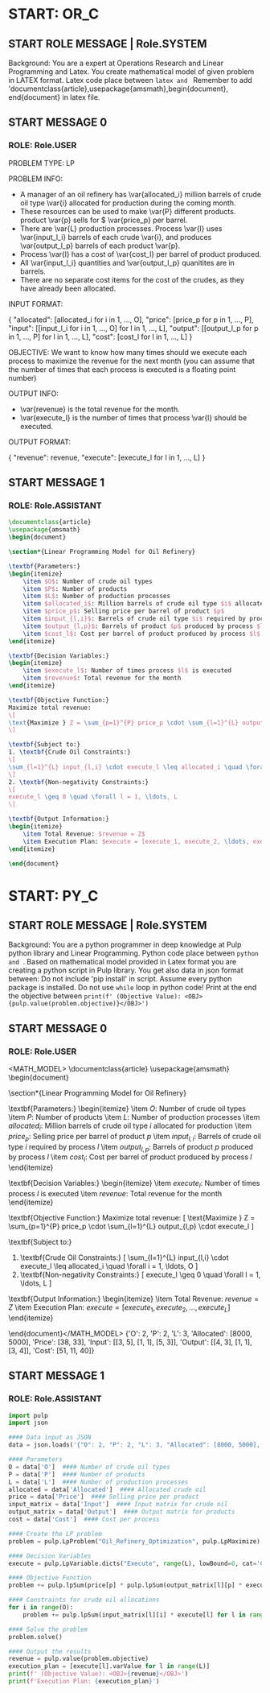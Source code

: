# START: OR_C 
## START ROLE MESSAGE | Role.SYSTEM 
Background: You are a expert at Operations Research and Linear Programming and Latex. You create mathematical model of given problem in LATEX format. Latex code place between ```latex and ``` Remember to add 'documentclass{article},usepackage{amsmath},begin{document}, end{document} in latex file. 
## START MESSAGE 0 
### ROLE: Role.USER
<DESCRIPTION>
PROBLEM TYPE: LP

PROBLEM INFO: 

- A manager of an oil refinery has \var{allocated_i} million barrels of crude oil type \var{i} allocated for production during the coming month. 
- These resources can be used to make \var{P} different products. product \var{p} sells for $ \var{price_p} per barrel.
- There are \var{L} production processes. Process \var{l} uses \var{input_l_i} barrels of each crude \var{i}, and produces \var{output_l_p} barrels of each product \var{p}. 
- Process \var{l} has a cost of \var{cost_l} per barrel of product produced.
- All \var{input_l_i} quantities and \var{output_l_p} quanitites are in barrels. 
- There are no separate cost items for the cost of the crudes, as they have already been allocated.

INPUT FORMAT: 

{
    "allocated": [allocated_i for i in 1, ..., O],
    "price": [price_p for p in 1, ..., P],
    "input": [[input_l_i for i in 1, ..., O] for l in 1, ..., L],
    "output": [[output_l_p for p in 1, ..., P] for l in 1, ..., L],
    "cost": [cost_l for l in 1, ..., L]
}

OBJECTIVE: We want to know how many times should we execute each process to maximize the revenue for the next month (you can assume that the number of times that each process is executed is a floating point number)

OUTPUT INFO:

- \var{revenue} is the total revenue for the month.
- \var{execute_l} is the number of times that process \var{l} should be executed.

OUTPUT FORMAT:

{
    "revenue": revenue,
    "execute": [execute_l for l in 1, ..., L]
}

</DESCRIPTION>


## START MESSAGE 1 
### ROLE: Role.ASSISTANT
```latex
\documentclass{article}
\usepackage{amsmath}
\begin{document}

\section*{Linear Programming Model for Oil Refinery}

\textbf{Parameters:}
\begin{itemize}
    \item $O$: Number of crude oil types
    \item $P$: Number of products
    \item $L$: Number of production processes
    \item $allocated_i$: Million barrels of crude oil type $i$ allocated for production
    \item $price_p$: Selling price per barrel of product $p$
    \item $input_{l,i}$: Barrels of crude oil type $i$ required by process $l$
    \item $output_{l,p}$: Barrels of product $p$ produced by process $l$
    \item $cost_l$: Cost per barrel of product produced by process $l$
\end{itemize}

\textbf{Decision Variables:}
\begin{itemize}
    \item $execute_l$: Number of times process $l$ is executed
    \item $revenue$: Total revenue for the month
\end{itemize}

\textbf{Objective Function:}
Maximize total revenue:
\[
\text{Maximize } Z = \sum_{p=1}^{P} price_p \cdot \sum_{l=1}^{L} output_{l,p} \cdot execute_l
\]

\textbf{Subject to:}
1. \textbf{Crude Oil Constraints:}
\[
\sum_{l=1}^{L} input_{l,i} \cdot execute_l \leq allocated_i \quad \forall i = 1, \ldots, O
\]
2. \textbf{Non-negativity Constraints:}
\[
execute_l \geq 0 \quad \forall l = 1, \ldots, L
\]

\textbf{Output Information:}
\begin{itemize}
    \item Total Revenue: $revenue = Z$
    \item Execution Plan: $execute = [execute_1, execute_2, \ldots, execute_L]$
\end{itemize}

\end{document}
```

# START: PY_C 
## START ROLE MESSAGE | Role.SYSTEM 
Background: You are a python programmer in deep knowledge at Pulp python library and Linear Programming. Python code place between ```python and ```. Based on mathematical model provided in Latex format you are creating a python script in Pulp library. You get also data in json format between: <DATA></DATA> Do not include 'pip install' in script. Assume every python package is installed. Do not use `while` loop in python code! Print at the end the objective between <OBJ></OBJ> `print(f' (Objective Value): <OBJ>{pulp.value(problem.objective)}</OBJ>')` 
## START MESSAGE 0 
### ROLE: Role.USER
<MATH_MODEL>
\documentclass{article}
\usepackage{amsmath}
\begin{document}

\section*{Linear Programming Model for Oil Refinery}

\textbf{Parameters:}
\begin{itemize}
    \item $O$: Number of crude oil types
    \item $P$: Number of products
    \item $L$: Number of production processes
    \item $allocated_i$: Million barrels of crude oil type $i$ allocated for production
    \item $price_p$: Selling price per barrel of product $p$
    \item $input_{l,i}$: Barrels of crude oil type $i$ required by process $l$
    \item $output_{l,p}$: Barrels of product $p$ produced by process $l$
    \item $cost_l$: Cost per barrel of product produced by process $l$
\end{itemize}

\textbf{Decision Variables:}
\begin{itemize}
    \item $execute_l$: Number of times process $l$ is executed
    \item $revenue$: Total revenue for the month
\end{itemize}

\textbf{Objective Function:}
Maximize total revenue:
\[
\text{Maximize } Z = \sum_{p=1}^{P} price_p \cdot \sum_{l=1}^{L} output_{l,p} \cdot execute_l
\]

\textbf{Subject to:}
1. \textbf{Crude Oil Constraints:}
\[
\sum_{l=1}^{L} input_{l,i} \cdot execute_l \leq allocated_i \quad \forall i = 1, \ldots, O
\]
2. \textbf{Non-negativity Constraints:}
\[
execute_l \geq 0 \quad \forall l = 1, \ldots, L
\]

\textbf{Output Information:}
\begin{itemize}
    \item Total Revenue: $revenue = Z$
    \item Execution Plan: $execute = [execute_1, execute_2, \ldots, execute_L]$
\end{itemize}

\end{document}</MATH_MODEL>
<DATA>
{'O': 2, 'P': 2, 'L': 3, 'Allocated': [8000, 5000], 'Price': [38, 33], 'Input': [[3, 5], [1, 1], [5, 3]], 'Output': [[4, 3], [1, 1], [3, 4]], 'Cost': [51, 11, 40]}</DATA>


## START MESSAGE 1 
### ROLE: Role.ASSISTANT
```python
import pulp
import json

#### Data input as JSON
data = json.loads('{"O": 2, "P": 2, "L": 3, "Allocated": [8000, 5000], "Price": [38, 33], "Input": [[3, 5], [1, 1], [5, 3]], "Output": [[4, 3], [1, 1], [3, 4]], "Cost": [51, 11, 40]}')

#### Parameters
O = data['O']  #### Number of crude oil types
P = data['P']  #### Number of products
L = data['L']  #### Number of production processes
allocated = data['Allocated']  #### Allocated crude oil
price = data['Price']  #### Selling price per product
input_matrix = data['Input']  #### Input matrix for crude oil
output_matrix = data['Output']  #### Output matrix for products
cost = data['Cost']  #### Cost per process

#### Create the LP problem
problem = pulp.LpProblem("Oil_Refinery_Optimization", pulp.LpMaximize)

#### Decision Variables
execute = pulp.LpVariable.dicts("Execute", range(L), lowBound=0, cat='Continuous')

#### Objective Function
problem += pulp.lpSum(price[p] * pulp.lpSum(output_matrix[l][p] * execute[l] for l in range(L)) for p in range(P)), "Total_Revenue"

#### Constraints for crude oil allocations
for i in range(O):
    problem += pulp.lpSum(input_matrix[l][i] * execute[l] for l in range(L)) <= allocated[i], f"Crude_Oil_Constraint_{i}"

#### Solve the problem
problem.solve()

#### Output the results
revenue = pulp.value(problem.objective)
execution_plan = [execute[l].varValue for l in range(L)]
print(f' (Objective Value): <OBJ>{revenue}</OBJ>')
print(f'Execution Plan: {execution_plan}')
```

